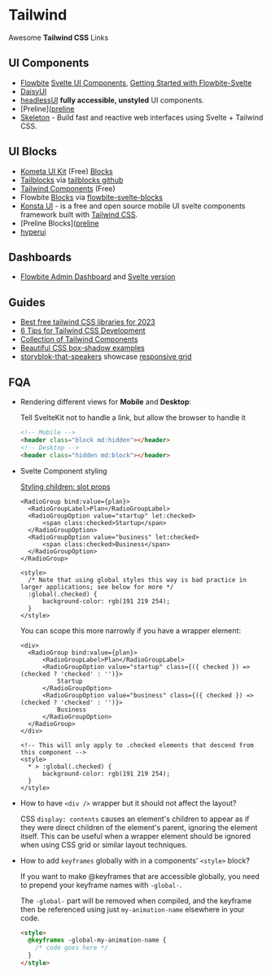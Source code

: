 # Tailwind

Awesome **Tailwind CSS** Links

## UI Components

- [Flowbite](https://flowbite.com/) [Svelte UI Components](https://flowbite-svelte.com/), [Getting Started with Flowbite-Svelte](https://medium.com/mkdir-awesome/getting-started-with-flowbite-svelte-37b086ce9db5)
- [DaisyUI](https://daisyui.com/)
- [headlessUI](https://github.com/CaptainCodeman/svelte-headlessui) **fully accessible, unstyled** UI components.
- [Preline]([preline](https://preline.co/index.html)
- [Skeleton](https://www.skeleton.dev/) - Build fast and reactive web interfaces using Svelte + Tailwind CSS.

## UI Blocks

- [Kometa UI Kit](https://kitwind.io/products/kometa) (Free) [Blocks](https://kitwind.io/products/kometa/components)
- [Tailblocks](https://tailblocks.cc/) via [tailblocks github](https://github.com/mertJF/tailblocks)
- [Tailwind Components](https://tailwindcomponents.com/) (Free)
- Flowbite [Blocks](https://flowbite.com/blocks/) via [flowbite-svelte-blocks](https://github.com/shinokada/flowbite-svelte-blocks)
- [Konsta UI](https://konstaui.com/svelte) - is a free and open source mobile UI svelte components framework built with [Tailwind CSS](https://tailwindcss.com/).
- [Preline Blocks]([preline](https://preline.co/examples.html)
- [hyperui](https://www.hyperui.dev/)

## Dashboards

- [Flowbite Admin Dashboard](https://github.com/themesberg/flowbite-admin-dashboard) and [Svelte version](https://github.com/themesberg/flowbite-svelte-admin-dashboard)

## Guides

- [Best free tailwind CSS libraries for 2023](https://medium.com/frontendweb/top-19-best-free-tailwind-css-libraries-kits-for-2023-8dfb478d4d0f)
- [6 Tips for Tailwind CSS Development](https://jfelix.info/blog/6-tips-for-tailwind-css-development-with-resources)
- [Collection of Tailwind Components](https://github.com/unlight/tailwind-components)
- [Beautiful CSS box-shadow examples](https://getcssscan.com/css-box-shadow-examples)
- [storyblok-that-speakers](https://github.com/bradgarropy/jqq-demos/tree/main/storyblok-that-speakers#visual-editing) showcase [responsive grid](https://github.com/bradgarropy/jqq-demos/blob/main/storyblok-that-speakers/my-app/src/routes/speakers/%2Bpage.svelte#L17-L20)

## FQA

- Rendering different views for **Mobile** and **Desktop**:

  Tell SvelteKit not to handle a link, but allow the browser to handle it

  ```html
  <!-- Mobile -->
  <header class="block md:hidden"></header>
  <!-- Desktop -->
  <header class="hidden md:block"></header>
  ```

- Svelte Component styling

  [Styling children: slot props](https://svelte-headlessui.goss.io/docs/2.0/general-concepts#component-styling)

  ```svelte
  <RadioGroup bind:value={plan}>
  	<RadioGroupLabel>Plan</RadioGroupLabel>
  	<RadioGroupOption value="startup" let:checked>
  		<span class:checked>Startup</span>
  	</RadioGroupOption>
  	<RadioGroupOption value="business" let:checked>
  		<span class:checked>Business</span>
  	</RadioGroupOption>
  </RadioGroup>

  <style>
  	/* Note that using global styles this way is bad practice in larger applications; see below for more */
  	:global(.checked) {
  		background-color: rgb(191 219 254);
  	}
  </style>
  ```

  You can scope this more narrowly if you have a wrapper element:

  ```svelte
  <div>
  	<RadioGroup bind:value={plan}>
  		<RadioGroupLabel>Plan</RadioGroupLabel>
  		<RadioGroupOption value="startup" class={({ checked }) => (checked ? 'checked' : '')}>
  			Startup
  		</RadioGroupOption>
  		<RadioGroupOption value="business" class={({ checked }) => (checked ? 'checked' : '')}>
  			Business
  		</RadioGroupOption>
  	</RadioGroup>
  </div>

  <!-- This will only apply to .checked elements that descend from this component -->
  <style>
  	* > :global(.checked) {
  		background-color: rgb(191 219 254);
  	}
  </style>
  ```

- How to have `<div />` wrapper but it should not affect the layout?

  CSS `display: contents` causes an element's children to appear as if they were direct children of the element's parent, ignoring the element itself. This can be useful when a wrapper element should be ignored when using CSS grid or similar layout techniques.

- How to add `keyframes` globally with in a components' `<style>` block?

  If you want to make @keyframes that are accessible globally, you need to prepend your keyframe names with `-global-`.

  The `-global-` part will be removed when compiled, and the keyframe then be referenced using just `my-animation-name` elsewhere in your code.

  ```html
  <style>
    @keyframes -global-my-animation-name {
      /* code goes here */
    }
  </style>
  ```
